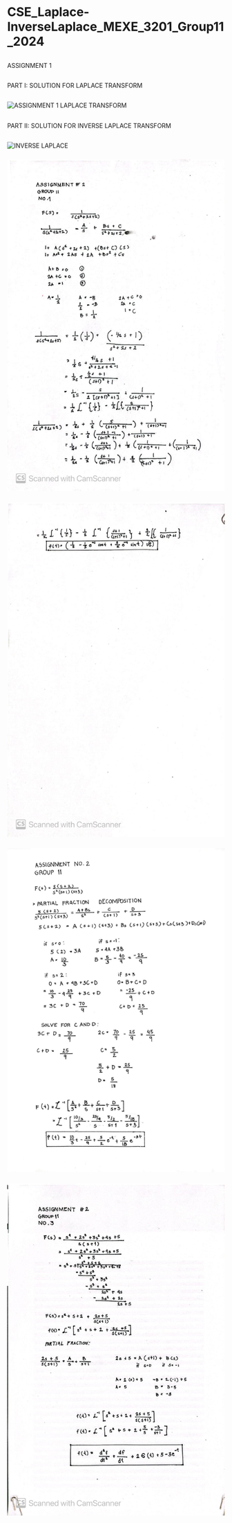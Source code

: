 # CSE_Laplace-InverseLaplace_MEXE_3201_Group11_2024 

##
ASSIGNMENT 1

##
PART I: SOLUTION FOR LAPLACE TRANSFORM
##

![ASSIGNMENT 1 LAPLACE TRANSFORM](https://github.com/ImangTimang/CSE_Laplace-InverseLaplace_MEXE_3201_Group11_2024/assets/157549014/e7e53073-825e-4821-b808-426a138614df)

##
PART II: SOLUTION FOR INVERSE LAPLACE TRANSFORM

##
![INVERSE LAPLACE](https://github.com/ImangTimang/CSE_Laplace-InverseLaplace_MEXE_3201_Group11_2024/assets/157549014/1eedef9a-362d-4af3-a2fd-333b14356898)

###

![ASS1](https://github.com/ImangTimang/CSE_Laplace-InverseLaplace_MEXE_3201_Group11_2024/blob/main/Assignment%202/Part%201.jpg?raw=true)

###

![ASS2](https://github.com/ImangTimang/CSE_Laplace-InverseLaplace_MEXE_3201_Group11_2024/blob/main/Assignment%202/426720619_240299029157791_3479250304083648088_n%20(1).jpg?raw=true)
###

![ASS22](https://github.com/ImangTimang/CSE_Laplace-InverseLaplace_MEXE_3201_Group11_2024/blob/main/Assignment%202/2.jpg?raw=true)

###

![ASS3](https://github.com/ImangTimang/CSE_Laplace-InverseLaplace_MEXE_3201_Group11_2024/blob/main/Assignment%202/3.jpg?raw=true)


